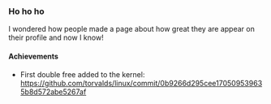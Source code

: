 ### Ho ho ho

I wondered how people made a page about how great they are appear on their profile and now I know!

#### Achievements

- First double free added to the kernel: https://github.com/torvalds/linux/commit/0b9266d295cee170509539635b8d572abe5267af
